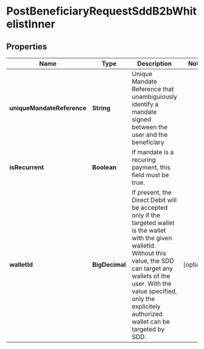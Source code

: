 

# PostBeneficiaryRequestSddB2bWhitelistInner


## Properties

| Name | Type | Description | Notes |
|------------ | ------------- | ------------- | -------------|
|**uniqueMandateReference** | **String** | Unique Mandate Reference that unambiguiously identify a mandate signed between the user and the beneficiary  |  |
|**isRecurrent** | **Boolean** | If mandate is a recuring payment, this field must be true.  |  |
|**walletId** | **BigDecimal** | If present, the Direct Debit will be accepted only if the targeted wallet is the wallet with the given walletId. Without this value, the SDD can target any wallets of the user. With the value specified, only the explicitely authorized wallet can be targeted by SDD.  |  [optional] |



